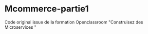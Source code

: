 # Mcommerce-partie1
Code original issue de la formation Openclassroom "Construisez des Microservices "
